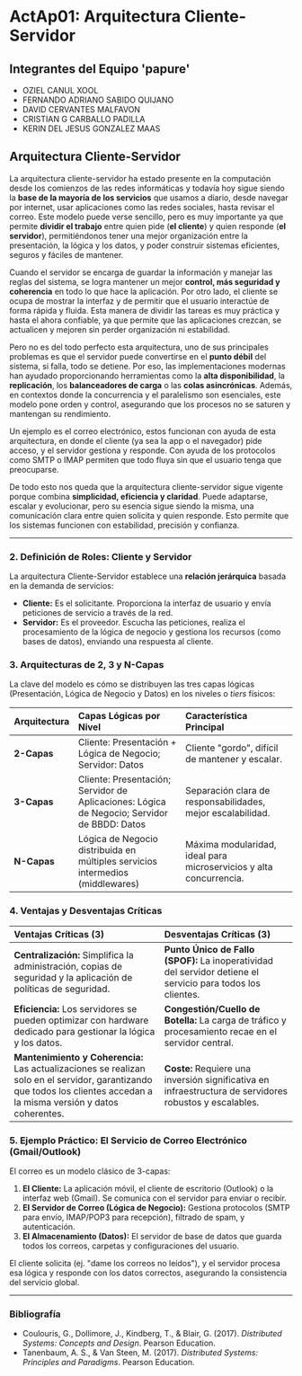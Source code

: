 # ActAp01: Arquitectura Cliente-Servidor

##  Integrantes del Equipo 'papure'

* OZIEL CANUL XOOL
* FERNANDO ADRIANO SABIDO QUIJANO
* DAVID CERVANTES MALFAVON
* CRISTIAN G CARBALLO PADILLA
* KERIN DEL JESUS GONZALEZ MAAS


##  Arquitectura Cliente-Servidor

La arquitectura cliente-servidor ha estado presente en la computación desde los comienzos de las redes informáticas y todavía hoy sigue siendo la **base de la mayoría de los servicios** que usamos a diario, desde navegar por internet, usar aplicaciones como las redes sociales, hasta revisar el correo. Este modelo puede verse sencillo, pero es muy importante ya que permite **dividir el trabajo** entre quien pide (**el cliente**) y quien responde (**el servidor**), permitiéndonos tener una mejor organización entre la presentación, la lógica y los datos, y poder construir sistemas eficientes, seguros y fáciles de mantener.

Cuando el servidor se encarga de guardar la información y manejar las reglas del sistema, se logra mantener un mejor **control, más seguridad y coherencia** en todo lo que hace la aplicación. Por otro lado, el cliente se ocupa de mostrar la interfaz y de permitir que el usuario interactúe de forma rápida y fluida. Esta manera de dividir las tareas es muy práctica y hasta el ahora confiable, ya que permite que las aplicaciones crezcan, se actualicen y mejoren sin perder organización ni estabilidad.

Pero no es del todo perfecto esta arquitectura, uno de sus principales problemas es que el servidor puede convertirse en el **punto débil** del sistema, si falla, todo se detiene. Por eso, las implementaciones modernas han ayudado proporcionando herramientas como la **alta disponibilidad**, la **replicación**, los **balanceadores de carga** o las **colas asincrónicas**. Además, en contextos donde la concurrencia y el paralelismo son esenciales, este modelo pone orden y control, asegurando que los procesos no se saturen y mantengan su rendimiento.

Un ejemplo es el correo electrónico, estos funcionan con ayuda de esta arquitectura, en donde el cliente (ya sea la app o el navegador) pide acceso, y el servidor gestiona y responde. Con ayuda de los protocolos como SMTP o IMAP permiten que todo fluya sin que el usuario tenga que preocuparse.

De todo esto nos queda que la arquitectura cliente-servidor sigue vigente porque combina **simplicidad, eficiencia y claridad**. Puede adaptarse, escalar y evolucionar, pero su esencia sigue siendo la misma, una comunicación clara entre quien solicita y quien responde. Esto permite que los sistemas funcionen con estabilidad, precisión y confianza.

---

### 2. Definición de Roles: Cliente y Servidor
La arquitectura Cliente-Servidor establece una **relación jerárquica** basada en la demanda de servicios:
* **Cliente:** Es el solicitante. Proporciona la interfaz de usuario y envía peticiones de servicio a través de la red.
* **Servidor:** Es el proveedor. Escucha las peticiones, realiza el procesamiento de la lógica de negocio y gestiona los recursos (como bases de datos), enviando una respuesta al cliente.

### 3. Arquitecturas de 2, 3 y N-Capas
La clave del modelo es cómo se distribuyen las tres capas lógicas (Presentación, Lógica de Negocio y Datos) en los niveles o *tiers* físicos:

| Arquitectura | Capas Lógicas por Nivel | Característica Principal |
| :--- | :--- | :--- |
| **2-Capas** | Cliente: Presentación + Lógica de Negocio; Servidor: Datos | Cliente "gordo", difícil de mantener y escalar. |
| **3-Capas** | Cliente: Presentación; Servidor de Aplicaciones: Lógica de Negocio; Servidor de BBDD: Datos | Separación clara de responsabilidades, mejor escalabilidad. |
| **N-Capas** | Lógica de Negocio distribuida en múltiples servicios intermedios (middlewares) | Máxima modularidad, ideal para microservicios y alta concurrencia. |

### 4. Ventajas y Desventajas Críticas

| Ventajas Críticas (3) | Desventajas Críticas (3) |
| :--- | :--- |
| **Centralización:** Simplifica la administración, copias de seguridad y la aplicación de políticas de seguridad. | **Punto Único de Fallo (SPOF):** La inoperatividad del servidor detiene el servicio para todos los clientes. |
| **Eficiencia:** Los servidores se pueden optimizar con hardware dedicado para gestionar la lógica y los datos. | **Congestión/Cuello de Botella:** La carga de tráfico y procesamiento recae en el servidor central. |
| **Mantenimiento y Coherencia:** Las actualizaciones se realizan solo en el servidor, garantizando que todos los clientes accedan a la misma versión y datos coherentes. | **Coste:** Requiere una inversión significativa en infraestructura de servidores robustos y escalables. |

### 5. Ejemplo Práctico: El Servicio de Correo Electrónico (Gmail/Outlook)

El correo es un modelo clásico de 3-capas:
1.  **El Cliente:** La aplicación móvil, el cliente de escritorio (Outlook) o la interfaz web (Gmail). Se comunica con el servidor para enviar o recibir.
2.  **El Servidor de Correo (Lógica de Negocio):** Gestiona protocolos (SMTP para envío, IMAP/POP3 para recepción), filtrado de spam, y autenticación.
3.  **El Almacenamiento (Datos):** El servidor de base de datos que guarda todos los correos, carpetas y configuraciones del usuario.

El cliente solicita (ej. "dame los correos no leídos"), y el servidor procesa esa lógica y responde con los datos correctos, asegurando la consistencia del servicio global.

***

### Bibliografía
* Coulouris, G., Dollimore, J., Kindberg, T., & Blair, G. (2017). *Distributed Systems: Concepts and Design*. Pearson Education.
* Tanenbaum, A. S., & Van Steen, M. (2017). *Distributed Systems: Principles and Paradigms*. Pearson Education.

